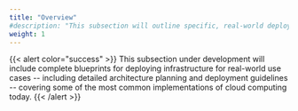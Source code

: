 ```yaml
---
title: "Overview"
#description: "This subsection will outline specific, real-world deployment types, addressing the most common use cases in cloud computing. Each case includes architectural blueprints and deployment guidelines."
weight: 1
---
```


{{< alert color="success" >}}
This subsection under development will include complete blueprints for deploying infrastructure for real-world use cases -- including detailed architecture planning and deployment guidelines -- covering some of the most common implementations of cloud computing today.
{{< /alert >}}
